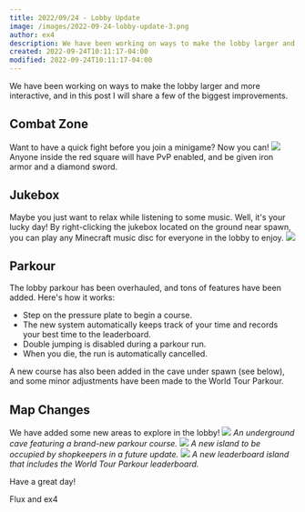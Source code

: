 ```yaml
---
title: 2022/09/24 - Lobby Update
image: /images/2022-09-24-lobby-update-3.png
author: ex4
description: We have been working on ways to make the lobby larger and more interactive, and in this post I will share a few of the biggest improvements.
created: 2022-09-24T10:11:17-04:00
modified: 2022-09-24T10:11:17-04:00
---
```


We have been working on ways to make the lobby larger and more interactive, and in this post I will share a few of the biggest improvements.

## Combat Zone

Want to have a quick fight before you join a minigame? Now you can!
![](/images/2022-09-24-lobby-update-1.png)
Anyone inside the red square will have PvP enabled, and be given iron armor and a diamond sword.

## Jukebox

Maybe you just want to relax while listening to some music. Well, it's your lucky day! By right-clicking the jukebox located on the ground near spawn, you can play any Minecraft music disc for everyone in the lobby to enjoy.
![](/images/2022-09-24-lobby-update-2.png)

## Parkour

The lobby parkour has been overhauled, and tons of features have been added. Here's how it works:

- Step on the pressure plate to begin a course.
- The new system automatically keeps track of your time and records your best time to the leaderboard.
- Double jumping is disabled during a parkour run.
- When you die, the run is automatically cancelled.

A new course has also been added in the cave under spawn (see below), and some minor adjustments have been made to the World Tour Parkour.

## Map Changes

We have added some new areas to explore in the lobby!
![](/images/2022-09-24-lobby-update-3.png)
_An underground cave featuring a brand-new parkour course._
![](/images/2022-09-24-lobby-update-4.png)
_A new island to be occupied by shopkeepers in a future update._
![](/images/2022-09-24-lobby-update-5.png)
_A new leaderboard island that includes the World Tour Parkour leaderboard._

Have a great day!

Flux and ex4
